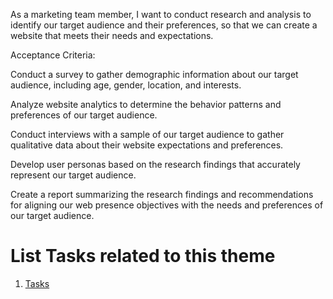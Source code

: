 As a marketing team member, I want to conduct research and analysis to identify our target audience and their preferences, so that we can create a website that meets their needs and expectations.

Acceptance Criteria:

Conduct a survey to gather demographic information about our target audience, including age, gender, location, and interests.

Analyze website analytics to determine the behavior patterns and preferences of our target audience.

Conduct interviews with a sample of our target audience to gather qualitative data about their website expectations and preferences.

Develop user personas based on the research findings that accurately represent our target audience.

Create a report summarizing the research findings and recommendations for aligning our web presence objectives with the needs and preferences of our target audience.


# List Tasks related to this theme
1. [Tasks](https://github.com/steveechan/mywebclass-agile-docs/blob/main/documentation/templates/theme/initiatives/epics/stories/tasks/task_template.md)
